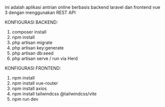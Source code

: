 ini adalah aplikasi antrian online berbasis backend laravel dan frontend vue 3 dengan menggunakan REST API

KONFIGURASI BACKEND:
1. composer install
2. npm install
3. php artisan migrate
4. php artisan key:generate
5. php artisan db:seed
6. php artisan serve / run via Herd


KONFIGURASI FRONTEND:
1. npm install
2. npm install vue-router
3. npm install axios
4. npm install tailwindcss @tailwindcss/vite
5. npm run dev
